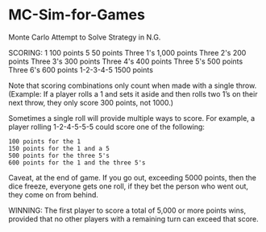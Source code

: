 # MC-Sim-for-Games
Monte Carlo Attempt to Solve Strategy in N.G.


SCORING:
1 	100 points
5 	50 points
Three 1's 	1,000 points
Three 2's 	200 points
Three 3's 	300 points
Three 4's 	400 points
Three 5's 	500 points
Three 6's 	600 points
1-2-3-4-5  	1500 points

Note that scoring combinations only count when made with a single throw. (Example: If a player rolls a 1 and sets it aside and then rolls two 1’s on their next throw, they only score 300 points, not 1000.)

Sometimes a single roll will provide multiple ways to score. For example, a player rolling 1-2-4-5-5-5 could score one of the following:

    100 points for the 1
    150 points for the 1 and a 5
    500 points for the three 5's
    600 points for the 1 and the three 5's

Caveat, at the end of game. If you go out, exceeding 5000 points, then the dice freeze, everyone gets one roll, if they bet the person who went out, they come on from behind.

WINNING:
The first player to score a total of 5,000 or more points wins, provided that no other players with a remaining turn can exceed that score.


